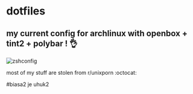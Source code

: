 # dotfiles

## my current config for archlinux with openbox + tint2 + polybar ! :ok_hand:

![zshconfig](https://github.com/darkforce95/dotfiles/blob/master/2017-05-30-054036_1366x768_scrot.png)

most of my stuff are stolen from r/unixporn :octocat:

#biasa2 je uhuk2
